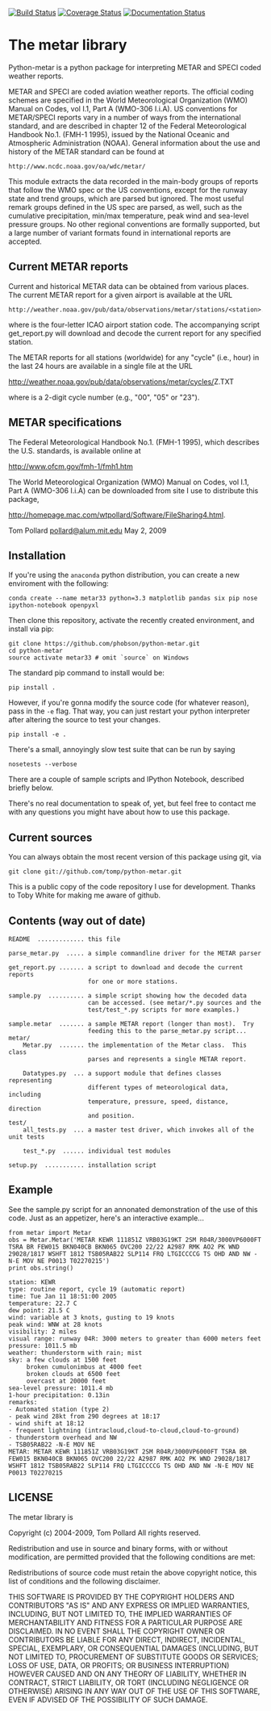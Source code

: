 [![Build Status](https://travis-ci.org/phobson/python-metar.png?branch=master)](https://travis-ci.org/phobson/python-metar)
[![Coverage Status](https://img.shields.io/coveralls/phobson/python-metar.svg)](https://coveralls.io/r/phobson/python-metar?branch=master)
[![Documentation Status](https://readthedocs.org/projects/python-metar/badge/?version=latest)](http://python-metar.readthedocs.org/en/latest/)

# The metar library

Python-metar is a python package for interpreting METAR and SPECI coded
weather reports.

METAR and SPECI are coded aviation weather reports.  The official
coding schemes are specified in the World Meteorological Organization
(WMO) Manual on Codes, vol I.1, Part A (WMO-306 I.i.A).  US conventions
for METAR/SPECI reports vary in a number of ways from the international
standard, and are described in chapter 12 of the Federal Meteorological
Handbook No.1. (FMH-1 1995), issued by the National Oceanic and
Atmospheric Administration (NOAA).  General information about the
use and history of the METAR standard can be found at

    http://www.ncdc.noaa.gov/oa/wdc/metar/

This module extracts the data recorded in the main-body groups of
reports that follow the WMO spec or the US conventions, except for
the runway state and trend groups, which are parsed but ignored.
The most useful remark groups defined in the US spec are parsed,
as well, such as the cumulative precipitation, min/max temperature,
peak wind and sea-level pressure groups.  No other regional conventions
are formally supported, but a large number of variant formats found
in international reports are accepted.

## Current METAR reports
Current and historical METAR data can be obtained from various places.
The current METAR report for a given airport is available at the URL

    http://weather.noaa.gov/pub/data/observations/metar/stations/<station>.TXT

where <station> is the four-letter ICAO airport station code.  The
accompanying script get_report.py will download and decode the
current report for any specified station.

The METAR reports for all stations (worldwide) for any "cycle" (i.e., hour)
in the last 24 hours are available in a single file at the URL

   http://weather.noaa.gov/pub/data/observations/metar/cycles/<cycle>Z.TXT

where <cycle> is a 2-digit cycle number (e.g., "00", "05" or "23").

## METAR specifications
The Federal Meteorological Handbook No.1. (FMH-1 1995), which
describes the U.S. standards, is available online at

   http://www.ofcm.gov/fmh-1/fmh1.htm

The World Meteorological Organization (WMO) Manual on Codes, vol I.1,
Part A (WMO-306 I.i.A) can be downloaded from site I use to distribute
this package,

   http://homepage.mac.com/wtpollard/Software/FileSharing4.html.


Tom Pollard
pollard@alum.mit.edu
May 2, 2009


## Installation
If you're using the `anaconda` python distribution, you can create a new
enviroment with the following:

    conda create --name metar33 python=3.3 matplotlib pandas six pip nose ipython-notebook openpyxl

Then clone this repository, activate the recently created environment, and
install via pip:

    git clone https://github.com/phobson/python-metar.git
    cd python-metar
    source activate metar33 # omit `source` on Windows

The standard pip command to install would be:

    pip install .

However, if you're gonna modify the source code (for whatever reason), pass in
the `-e` flag. That way, you can just restart your python interpreter after
altering the source to test your changes.

    pip install -e .

There's a small, annoyingly slow test suite that can be run by saying

    nosetests --verbose

There are a couple of sample scripts and IPython Notebook, described briefly
below.

There's no real documentation to speak of, yet, but feel free to
contact me with any questions you might have about how to use this package.

## Current sources
You can always obtain the most recent version of this package using git, via

    git clone git://github.com/tomp/python-metar.git

This is a public copy of the code repository I use for development.
Thanks to Toby White for making me aware of github.


## Contents (way out of date)
```
README  ............. this file

parse_metar.py  ..... a simple commandline driver for the METAR parser

get_report.py ....... a script to download and decode the current reports
                      for one or more stations.

sample.py  .......... a simple script showing how the decoded data
                      can be accessed. (see metar/*.py sources and the
                      test/test_*.py scripts for more examples.)

sample.metar  ....... a sample METAR report (longer than most).  Try
                      feeding this to the parse_metar.py script...
metar/
    Metar.py  ....... the implementation of the Metar class.  This class
                      parses and represents a single METAR report.

    Datatypes.py  ... a support module that defines classes representing
                      different types of meteorological data, including
                      temperature, pressure, speed, distance, direction
                      and position.
test/
    all_tests.py  ... a master test driver, which invokes all of the unit tests

    test_*.py  ...... individual test modules

setup.py  ........... installation script
```

## Example

See the sample.py script for an annonated demonstration of the use
of this code.  Just as an appetizer, here's an interactive example...

    from metar import Metar
    obs = Metar.Metar('METAR KEWR 111851Z VRB03G19KT 2SM R04R/3000VP6000FT TSRA BR FEW015 BKN040CB BKN065 OVC200 22/22 A2987 RMK AO2 PK WND 29028/1817 WSHFT 1812 TSB05RAB22 SLP114 FRQ LTGICCCCG TS OHD AND NW -N-E MOV NE P0013 T02270215')
    print obs.string()
```
station: KEWR
type: routine report, cycle 19 (automatic report)
time: Tue Jan 11 18:51:00 2005
temperature: 22.7 C
dew point: 21.5 C
wind: variable at 3 knots, gusting to 19 knots
peak wind: WNW at 28 knots
visibility: 2 miles
visual range: runway 04R: 3000 meters to greater than 6000 meters feet
pressure: 1011.5 mb
weather: thunderstorm with rain; mist
sky: a few clouds at 1500 feet
     broken cumulonimbus at 4000 feet
     broken clouds at 6500 feet
     overcast at 20000 feet
sea-level pressure: 1011.4 mb
1-hour precipitation: 0.13in
remarks:
- Automated station (type 2)
- peak wind 28kt from 290 degrees at 18:17
- wind shift at 18:12
- frequent lightning (intracloud,cloud-to-cloud,cloud-to-ground)
- thunderstorm overhead and NW
- TSB05RAB22 -N-E MOV NE
METAR: METAR KEWR 111851Z VRB03G19KT 2SM R04R/3000VP6000FT TSRA BR FEW015 BKN040CB BKN065 OVC200 22/22 A2987 RMK AO2 PK WND 29028/1817 WSHFT 1812 TSB05RAB22 SLP114 FRQ LTGICCCCG TS OHD AND NW -N-E MOV NE P0013 T02270215
```

## LICENSE

The metar library is

Copyright (c) 2004-2009, Tom Pollard
All rights reserved.

Redistribution and use in source and binary forms, with or without
modification, are permitted provided that the following conditions
are met:

  Redistributions of source code must retain the above copyright
  notice, this list of conditions and the following disclaimer.

THIS SOFTWARE IS PROVIDED BY THE COPYRIGHT HOLDERS AND CONTRIBUTORS
"AS IS" AND ANY EXPRESS OR IMPLIED WARRANTIES, INCLUDING, BUT NOT
LIMITED TO, THE IMPLIED WARRANTIES OF MERCHANTABILITY AND FITNESS
FOR A PARTICULAR PURPOSE ARE DISCLAIMED. IN NO EVENT SHALL THE
COPYRIGHT OWNER OR CONTRIBUTORS BE LIABLE FOR ANY DIRECT, INDIRECT,
INCIDENTAL, SPECIAL, EXEMPLARY, OR CONSEQUENTIAL DAMAGES (INCLUDING,
BUT NOT LIMITED TO, PROCUREMENT OF SUBSTITUTE GOODS OR SERVICES;
LOSS OF USE, DATA, OR PROFITS; OR BUSINESS INTERRUPTION) HOWEVER
CAUSED AND ON ANY THEORY OF LIABILITY, WHETHER IN CONTRACT, STRICT
LIABILITY, OR TORT (INCLUDING NEGLIGENCE OR OTHERWISE) ARISING IN
ANY WAY OUT OF THE USE OF THIS SOFTWARE, EVEN IF ADVISED OF THE
POSSIBILITY OF SUCH DAMAGE.
